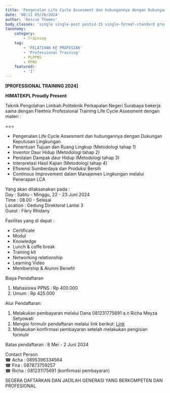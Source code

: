 ```yaml
---
title: 'Pengenalan Life Cycle Assesment dan hubungannya dengan Dukungan Keputusan Lingkungan'
date: '08:11 05/26/2024'
author: 'Rescue Themes'
body_classes: 'single single-post postid-15 single-format-standard group-blog'
taxonomy:
    category:
        - Training
    tag:
        - 'PELATIHAN KE PROFESIAN'
        - 'Professional Training'
        - PLPPNS
        - PPNS
    featured:
        - '1'
---
```


**[PROFESSIONAL TRAINING 2024]**

**HIMATEKPL Proudly Present**

Teknik Pengolahan Limbah Politeknik Perkapalan Negeri Surabaya bekerja sama dengan Fleetnix Professional Training Life Cycle Assesment dengan materi :

===

* Pengenalan Life Cycle Assesment dan hubungannya dengan Dukungan Keputusan Lingkungan
* Penentuan Tujuan dan Ruang Lingkup (Metodologi tahap 1)
* Inventor Daur Hidup (Metodologi tahap 2)
* Penilaian Dampak daur Hidup (Metodologi tahap 3)
* Interpretasi Hasil Kajian (Metodologi tahap 4)
* Efisiensi Sumberdaya dan Produksi Bersih
* Continous Improvement dalam Manajemen Lingkungan melalui Penerapan LCA  

Yang akan dilaksanakan pada :  
Day         : Sabtu - Minggu, 22 - 23 Juni 2024  
Time       : 08.00 - Selesai  
Location : Gedung Direktorat Lantai 3  
Guest     : Fikry Rhidany

Fasilitas yang di dapat :
* Certificate
* Modul
* Knowledge
* Lunch & coffe break
* Training kit
* Networking relationship
* Learning Video
* Membership & Alumni Benefit

Biaya Pendaftaran
1. Mahasiswa PPNS : Rp 400.000
2. Umum : Rp 425.000

Alur Pendaftaran:
1. Melakukan pembayaran melalui Dana 081231775691 a.n Richa Meyza Setyowati
2. Mengisi formulir pendaftaran melalui link berikut: [Link](https://bit.ly/PendaftaranProfessionalTraining2024)
3. Melakukan konfirmasi pembayaran setelah melakukan pengisian formulir

Batas pendaftaran : 8 Mei - 2 Juni 2024  

Contact Person  
☎ Acha : 0895396334564  
☎ Fira : 087873759257  
☎ Richa : 081231175691 (konfirmasi pembayaran)

SEGERA DAFTARKAN DAN JADILAH GENERASI YANG BERKOMPETEN DAN PROFESIONAL